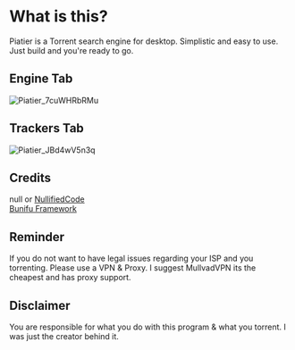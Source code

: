# What is this?
Piatier is a Torrent search engine for desktop. Simplistic and easy to use. Just build and you're ready to go.

## Engine Tab
![Piatier_7cuWHRbRMu](https://user-images.githubusercontent.com/79751099/222937091-2c6069dd-53bb-4bab-92a1-db0e12e126cd.png)

## Trackers Tab
![Piatier_JBd4wV5n3q](https://user-images.githubusercontent.com/79751099/222937111-62557f66-72d2-4e98-be95-71872f081f1b.png)

## Credits
null or [NullifiedCode](https://github.com/NullifiedCode/)<br>
[Bunifu Framework](https://bunifuframework.com/)

## Reminder
If you do not want to have legal issues regarding your ISP and you torrenting. Please use a VPN & Proxy. I suggest MullvadVPN its the cheapest and has proxy support. 

## Disclaimer
You are responsible for what you do with this program & what you torrent. I was just the creator behind it.
